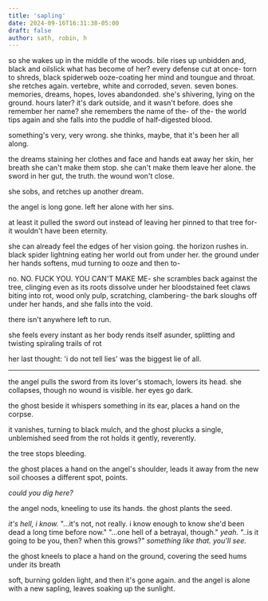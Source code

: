 ```yaml
---
title: 'sapling'
date: 2024-09-16T16:31:38-05:00
draft: false
author: sath, robin, h
---
```


so she wakes up in the middle of the woods.
bile rises up unbidden and, black and oilslick
what has become of her?
every defense cut at once- torn to shreds, black spiderweb ooze-coating her mind and toungue and throat.
she retches again. vertebre, white and corroded, seven. 
seven bones.
memories, dreams, hopes, loves abandonded.
she's shivering, lying on the ground. hours later?
it's dark outside, and it wasn't before.
does she remember her name?
she remembers the name of the- of the- 
the world tips again and she falls into the puddle of half-digested blood.

something's very, very wrong. 
she thinks, maybe, that it's been her all along.

the dreams staining her clothes and face and hands eat away her skin, her breath
she can't make them stop. she can't make them leave her alone.
the sword in her gut, the truth. the wound won't close. 

she sobs, and retches up another dream.

the angel is long gone. left her alone with her sins.

at least it pulled the sword out instead of leaving her pinned to that tree for-
it wouldn't have been eternity.

she can already feel the edges of her vision going.
the horizon rushes in. black spider lightning eating her world out from under her.
the ground under her hands softens, mud turning to ooze and then to-

no. NO. FUCK YOU. YOU CAN'T MAKE ME-
she scrambles back against the tree, clinging even as its roots dissolve under her bloodstained feet
claws biting into rot, wood only pulp, scratching, clambering-
the bark sloughs off under her hands, and she falls into the void.

there isn't anywhere left to run.

she feels every instant as her body rends itself asunder, splitting and twisting
spiraling trails of rot

her last thought:
'i do not tell lies' was the biggest lie of all.

---

the angel pulls the sword from its lover's stomach, lowers its head.
she collapses, though no wound is visible. her eyes go dark.

the ghost beside it whispers something in its ear, places a hand on the corpse.

it vanishes, turning to black mulch, and the ghost plucks a single, unblemished seed from the rot
holds it gently, reverently.

the tree stops bleeding. 

the ghost places a hand on the angel's shoulder, leads it away from the new soil
chooses a different spot, points.

*could you dig here?*

the angel nods, kneeling to use its hands.
the ghost plants the seed.

*it's hell, i know.*
"...it's not, not really. i know enough to know she'd been dead a long time before now."
"...one hell of a betrayal, though."
*yeah.*
"..is it going to be you, then? when this grows?"
*something like that. you'll see.*

the ghost kneels to place a hand on the ground, covering the seed
hums under its breath

soft, burning golden light, and then it's gone again.
and the angel is alone with a new sapling, leaves soaking up the sunlight.



